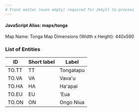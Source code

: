 ```yaml
---
# Front matter (even empty) required for Jekyll to process
---
```


#### JavaScript Alias: maps/tonga

Map Name: Tonga Map
Dimensions (Width x Height): 440x590

### List of Entities

ID | Short label | Label
---|---|---|
TO.TT|TT|Tongatapu
TO.VA|VA|Vava'u
TO.HA|HA|Ha'apai
TO.EU|EU|'Eua
TO.ON|ON|Ongo Niua